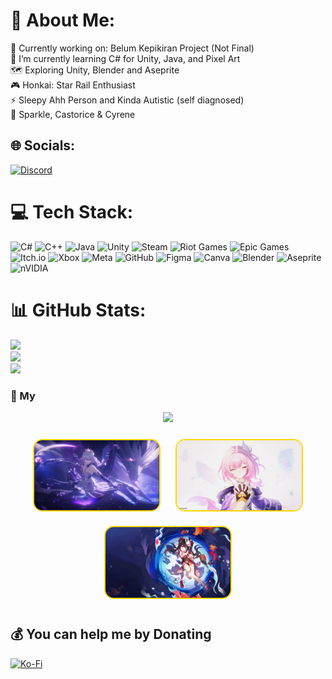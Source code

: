 # 💫 About Me:
🔭 Currently working on: Belum Kepikiran Project (Not Final)<br>🌱 I’m currently learning C# for Unity, Java, and Pixel Art<br>🗺️ Exploring Unity, Blender and Aseprite<br>🎮 Honkai: Star Rail Enthusiast<br>⚡ Sleepy Ahh Person and Kinda Autistic (self diagnosed)<br>💍 Sparkle, Castorice & Cyrene


## 🌐 Socials:
[![Discord](https://img.shields.io/badge/Discord-%237289DA.svg?logo=discord&logoColor=white)](https://discord.gg/erwushwush) 

# 💻 Tech Stack:
![C#](https://img.shields.io/badge/c%23-%23239120.svg?style=for-the-badge&logo=csharp&logoColor=white) ![C++](https://img.shields.io/badge/c++-%2300599C.svg?style=for-the-badge&logo=c%2B%2B&logoColor=white) ![Java](https://img.shields.io/badge/java-%23ED8B00.svg?style=for-the-badge&logo=openjdk&logoColor=white) ![Unity](https://img.shields.io/badge/unity-%23000000.svg?style=for-the-badge&logo=unity&logoColor=white) ![Steam](https://img.shields.io/badge/steam-%23000000.svg?style=for-the-badge&logo=steam&logoColor=white) ![Riot Games](https://img.shields.io/badge/riotgames-D32936.svg?style=for-the-badge&logo=riotgames&logoColor=white) ![Epic Games](https://img.shields.io/badge/epicgames-%23313131.svg?style=for-the-badge&logo=epicgames&logoColor=white) ![Itch.io](https://img.shields.io/badge/Itch-%23FF0B34.svg?style=for-the-badge&logo=Itch.io&logoColor=white) ![Xbox](https://img.shields.io/badge/xbox-%23107C10.svg?style=for-the-badge&logo=xbox&logoColor=white) ![Meta](https://img.shields.io/badge/Meta-%230467DF.svg?style=for-the-badge&logo=Meta&logoColor=white) ![GitHub](https://img.shields.io/badge/github-%23121011.svg?style=for-the-badge&logo=github&logoColor=white) ![Figma](https://img.shields.io/badge/figma-%23F24E1E.svg?style=for-the-badge&logo=figma&logoColor=white) ![Canva](https://img.shields.io/badge/Canva-%2300C4CC.svg?style=for-the-badge&logo=Canva&logoColor=white) ![Blender](https://img.shields.io/badge/blender-%23F5792A.svg?style=for-the-badge&logo=blender&logoColor=white) ![Aseprite](https://img.shields.io/badge/Aseprite-FFFFFF?style=for-the-badge&logo=Aseprite&logoColor=#7D929E) ![nVIDIA](https://img.shields.io/badge/nVIDIA-%2376B900.svg?style=for-the-badge&logo=nVIDIA&logoColor=white)
# 📊 GitHub Stats:
![](https://github-readme-stats.vercel.app/api?username=erwush&theme=dark&hide_border=false&include_all_commits=true&count_private=true)<br/>
![](https://nirzak-streak-stats.vercel.app/?user=erwush&theme=dark&hide_border=false)<br/>
![](https://github-readme-stats.vercel.app/api/top-langs/?username=erwush&theme=dark&hide_border=false&include_all_commits=true&count_private=true&layout=compact)

### 💍 My
<p align="center">
  <!-- Banner Kutipan -->
  <img src="https://quotes-github-readme.vercel.app/api?type=horizontal&theme=radical&quote=Makanlah%20sebelum%20dimakan." />
</p>

<p align="center">
  <!-- Tiga gambar sejajar -->
  <img src="https://raw.githubusercontent.com/erwush/erwush/main/Castorice.png" 
       width="200" 
       style="border: 2px solid gold; border-radius: 15px; margin: 10px;">
  <img src="https://raw.githubusercontent.com/erwush/erwush/main/Cyrene.png" 
       width="200" 
       style="border: 2px solid gold; border-radius: 15px; margin: 10px;">
  <img src="https://raw.githubusercontent.com/erwush/erwush/main/Sparkle.png" 
       width="200" 
       style="border: 2px solid gold; border-radius: 15px; margin: 10px;">
</p>


  ## 💰 You can help me by Donating
  [![Ko-Fi](https://img.shields.io/badge/Ko--fi-F16061?style=for-the-badge&logo=ko-fi&logoColor=white)](https://ko-fi.com/Erwush) 

  
<!-- Proudly created with GPRM ( https://gprm.itsvg.in ) -->
